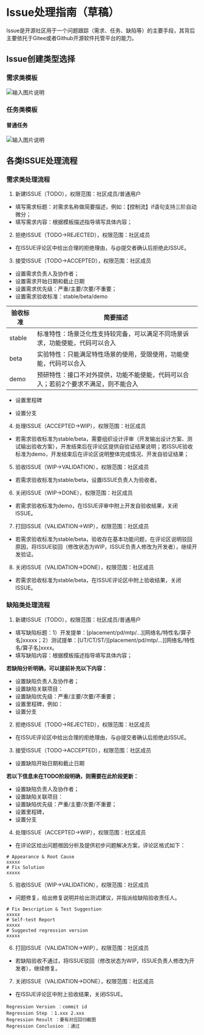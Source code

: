 # Issue处理指南（草稿）

Issue是开源社区用于一个问题跟踪（需求、任务、缺陷等）的主要手段，其背后主要依托于Gitee或者Github开源软件托管平台的能力。

## Issue创建类型选择

### 需求类模板

![输入图片说明](images/issue_template_of_requirement.png)
### 任务类模板

#### 普通任务

![输入图片说明](images/issue_template_of_task.png)


## 各类ISSUE处理流程

### 需求类处理流程

1. 新建ISSUE（TODO），权限范围：社区成员/普通用户
- 填写需求标题：对需求名称做简要描述，例如：【控制流】if语句支持三阶自动微分；
- 填写需求内容：根据模板描述指导填写具体内容；
2. 拒绝ISSUE（TODO→REJECTED），权限范围：社区成员
- 在ISSUE评论区中给出合理的拒绝理由，与@提交者确认后拒绝此ISSUE。
3. 接受ISSUE（TODO→ACCEPTED），权限范围：社区成员
- 设置需求负责人及协作者；
- 设置需求开始日期和截止日期
- 设置需求优先级：严重/主要/次要/不重要；
- 设置需求验收标准：stable/beta/demo

| 验收标准 | 简要描述 |
| ------------ | ------------ |
| stable | 标准特性：场景泛化性支持较完备，可以满足不同场景诉求，功能使能，代码可以合入 |
| beta | 实验特性：只能满足特性场景的使用，受限使用，功能使能，代码可以合入 |
| demo | 预研特性：接口不对外提供，功能不能使能，代码可以合入；若前2个要求不满足，则不能合入 |

- 设置里程碑

- 设置分支

4. 处理ISSUE（ACCEPTED→WIP），权限范围：社区成员
- 若需求验收标准为stable/beta，需要组织设计评审（开发输出设计方案、测试输出验收方案），开发结束后在评论区提供自验证结果说明；若ISSUE验收标准为demo，开发结束后在评论区说明整体完成情况、开发自验证结果；
5. 验收ISSUE（WIP→VALIDATION），权限范围：社区成员
- 若需求验收标准为stable/beta，设置ISSUE负责人为验收者。
6. 关闭ISSUE（WIP→DONE），权限范围：社区成员
- 若需求验收标准为demo，在ISSUE评审中附上开发自验收结果，关闭ISSUE。
7. 打回ISSUE（VALIDATION→WIP），权限范围：社区成员
- 若需求验收标准为stable/beta，验收存在基本功能问题，在评论区说明驳回原因，将ISSUE驳回（修改状态为WIP，ISSUE负责人修改为开发者），继续开发验证。
8. 关闭ISSUE（VALIDATION→DONE），权限范围：社区成员
- 若需求验收标准为stable/beta，在ISSUE评论区中附上验收结果，关闭ISSUE。

### 缺陷类处理流程

1. 新建ISSUE（TODO），权限范围：社区成员/普通用户
- 填写缺陷标题：1）开发提单：[placement/pd/mtp/...][网络名/特性名/算子名]xxxxx；2）测试提单：[UT/CT/ST/][placement/pd/mtp/...][网络名/特性名/算子名]xxxx。
- 填写缺陷内容：根据模板描述指导填写具体内容；

**若缺陷分析明确，可以提前补充以下内容：**

- 设置缺陷负责人及协作者；
- 设置缺陷关联项目：
- 设置缺陷优先级：严重/主要/次要/不重要；
- 设置里程碑，例如：
- 设置分支

2. 拒绝ISSUE（TODO→REJECTED），权限范围：社区成员
- 在ISSUE评论区中给出合理的拒绝理由，与@提交者确认后拒绝此ISSUE。

3. 接受ISSUE（TODO→ACCEPTED），权限范围：社区成员
- 设置缺陷开始日期和截止日期

**若以下信息未在TODO阶段明确，则需要在此阶段更新：**

- 设置缺陷负责人及协作者；
- 设置缺陷关联项目：
- 设置缺陷优先级：严重/主要/次要/不重要；
- 设置里程碑，
- 设置分支

4. 处理ISSUE（ACCEPTED→WIP），权限范围：社区成员
- 在评论区给出问题根因分析及提供初步问题解决方案，评论区格式如下：

```text
# Appearance & Root Cause
xxxxx
# Fix Solution
xxxxx
```

5. 验收ISSUE（WIP→VALIDATION），权限范围：社区成员
- 问题修复，给出修复说明并给出测试建议，并指派给缺陷验收责任人。

```text
# Fix Description & Test Suggestion
xxxxx
# Self-test Report
xxxxx
# Suggested regression version
xxxxx
```

6. 打回ISSUE（VALIDATION→WIP），权限范围：社区成员
- 若缺陷验收不通过，将ISSUE驳回（修改状态为WIP，ISSUE负责人修改为开发者），继续修复。

7. 关闭ISSUE（VALIDATION→DONE），权限范围：社区成员
- 在ISSUE评论区中附上验收结果，关闭ISSUE。

```text
Regression Version ：commit id
Regression Step ：1.xxx 2.xxx
Regression Result ：要有对应回归截图
Regression Conclusion ：通过
```
